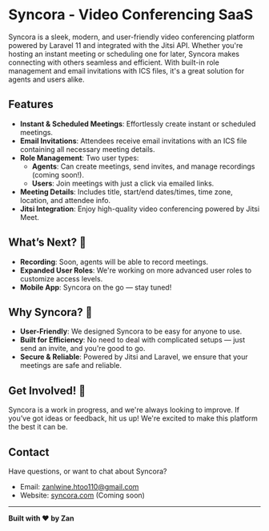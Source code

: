 # Syncora - Video Conferencing SaaS

Syncora is a sleek, modern, and user-friendly video conferencing platform powered by Laravel 11 and integrated with the Jitsi API. Whether you're hosting an instant meeting or scheduling one for later, Syncora makes connecting with others seamless and efficient. With built-in role management and email invitations with ICS files, it's a great solution for agents and users alike.

## Features

- **Instant & Scheduled Meetings**: Effortlessly create instant or scheduled meetings.
- **Email Invitations**: Attendees receive email invitations with an ICS file containing all necessary meeting details.
- **Role Management**: Two user types:
  - **Agents**: Can create meetings, send invites, and manage recordings (coming soon!).
  - **Users**: Join meetings with just a click via emailed links.
- **Meeting Details**: Includes title, start/end dates/times, time zone, location, and attendee info.
- **Jitsi Integration**: Enjoy high-quality video conferencing powered by Jitsi Meet.

## What’s Next? 🚀

- **Recording**: Soon, agents will be able to record meetings.
- **Expanded User Roles**: We're working on more advanced user roles to customize access levels.
- **Mobile App**: Syncora on the go — stay tuned!

## Why Syncora? 🤔

- **User-Friendly**: We designed Syncora to be easy for anyone to use.
- **Built for Efficiency**: No need to deal with complicated setups — just send an invite, and you're good to go.
- **Secure & Reliable**: Powered by Jitsi and Laravel, we ensure that your meetings are safe and reliable.

## Get Involved! 🌟

Syncora is a work in progress, and we're always looking to improve. If you’ve got ideas or feedback, hit us up! We're excited to make this platform the best it can be.

## Contact

Have questions, or want to chat about Syncora?

- Email: zanlwine.htoo110@gmail.com
- Website: [syncora.com](http://syncora.com) (Coming soon)

---

**Built with ❤️ by Zan**
